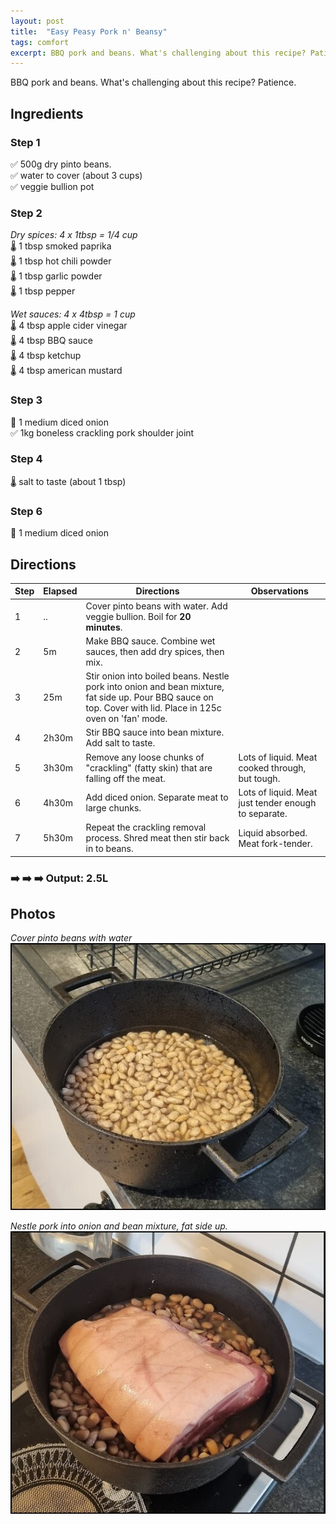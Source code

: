 ```yaml
---
layout: post
title:  "Easy Peasy Pork n' Beansy"
tags: comfort
excerpt: BBQ pork and beans. What's challenging about this recipe? Patience.
---
```

BBQ pork and beans. What's challenging about this recipe? Patience.

## Ingredients
### Step 1
✅ 500g dry pinto beans.  
✅ water to cover (about 3 cups)  
✅ veggie bullion pot  
### Step 2
*Dry spices: 4 x 1tbsp = 1/4 cup*  
🌡️ 1 tbsp smoked paprika  
🌡️ 1 tbsp hot chili powder  
🌡️ 1 tbsp garlic powder  
🌡️ 1 tbsp pepper

*Wet sauces: 4 x 4tbsp = 1 cup*  
🌡️ 4 tbsp apple cider vinegar  
🌡️ 4 tbsp BBQ sauce  
🌡️ 4 tbsp ketchup  
🌡️ 4 tbsp american mustard

### Step 3
🔪 1 medium diced onion  
✅ 1kg boneless crackling pork shoulder joint

### Step 4
🌡️ salt to taste (about 1 tbsp)

### Step 6
🔪 1 medium diced onion

## Directions

Step|Elapsed|Directions|Observations
-|-|-|-
1|..|Cover pinto beans with water. Add veggie bullion. Boil for **20 minutes**.
2|5m|Make BBQ sauce. Combine wet sauces, then add dry spices, then mix.
3|25m|Stir onion into boiled beans. Nestle pork into onion and bean mixture, fat side up. Pour BBQ sauce on top. Cover with lid. Place in 125c oven on 'fan' mode.
4|2h30m|Stir BBQ sauce into bean mixture. Add salt to taste.
5|3h30m|Remove any loose chunks of "crackling" (fatty skin) that are falling off the meat.|Lots of liquid. Meat cooked through, but tough.
6|4h30m|Add diced onion. Separate meat to large chunks.|Lots of liquid. Meat just tender enough to separate.
7|5h30m|Repeat the crackling removal process. Shred meat then stir back in to beans.|Liquid absorbed. Meat fork-tender.

### ➡️ ➡️ ➡️ Output: 2.5L

## Photos
*Cover pinto beans with water*  
![](/assets/images/pork-beans-a.jpg)

*Nestle pork into onion and bean mixture, fat side up.*  
![](/assets/images/pork-beans-b.jpg)
